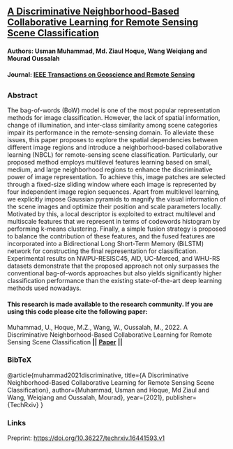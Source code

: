 ## [A Discriminative Neighborhood-Based Collaborative Learning for Remote Sensing Scene Classification](https://www.techrxiv.org/articles/preprint/A_Discriminative_Neighborhood-Based_Collaborative_Learning_for_Remote_Sensing_Scene_Classification/16441593)
#### Authors: Usman Muhammad, Md. Ziaul Hoque, Wang Weiqiang and Mourad Oussalah

#### Journal: [IEEE Transactions on Geoscience and Remote Sensing](https://ieeexplore.ieee.org/xpl/RecentIssue.jsp?punumber=36)
##

### Abstract
The bag-of-words (BoW) model is one of the most popular representation methods for image classification. However, the lack of spatial information, change of illumination, and inter-class similarity among scene categories impair its performance in the remote-sensing domain. To alleviate these issues, this paper proposes to explore the spatial dependencies between different image regions and introduce a neighborhood-based collaborative learning (NBCL) for remote-sensing scene classification. Particularly, our proposed method employs multilevel features learning based on small, medium, and large neighborhood regions to enhance the discriminative power of image representation. To achieve this, image patches are selected through a fixed-size sliding window where each image is represented by four independent image region sequences. Apart from multilevel learning, we explicitly impose Gaussian pyramids to magnify the visual information of the scene images and optimize their position and scale parameters locally. Motivated by this, a local descriptor is exploited to extract multilevel and multiscale features that we represent in terms of codewords histogram by performing k-means clustering. Finally, a simple fusion strategy is proposed to balance the contribution of these features, and the fused features are incorporated into a Bidirectional Long Short-Term Memory (BiLSTM) network for constructing the final representation for classification. Experimental results on NWPU-RESISC45, AID, UC-Merced, and WHU-RS datasets demonstrate that the proposed approach not only surpasses the conventional bag-of-words approaches but also yields significantly higher classification performance than the existing state-of-the-art deep learning methods used nowadays.

#### This research is made available to the research community. If you are using this code please cite the following paper:                              
Muhammad, U., Hoque, M.Z., Wang, W., Oussalah, M., 2022. A Discriminative Neighborhood-Based Collaborative Learning for Remote Sensing Scene Classification **||** **[Paper](https://www.techrxiv.org/ndownloader/files/30455487/1)** **||**

### BibTeX
@article{muhammad2021discriminative,
  title={A Discriminative Neighborhood-Based Collaborative Learning for Remote Sensing Scene Classification},
  author={Muhammad, Usman and Hoque, Md Ziaul and Wang, Weiqiang and Oussalah, Mourad},
  year={2021},
  publisher={TechRxiv}
}

### Links
Preprint: https://doi.org/10.36227/techrxiv.16441593.v1
